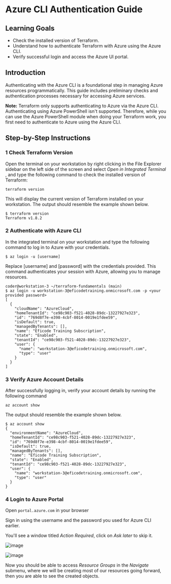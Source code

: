 # Azure CLI Authentication Guide

## Learning Goals

- Check the installed version of Terraform.
- Understand how to authenticate Terraform with Azure using the Azure CLI.
- Verify successful login and access the Azure UI portal.

## Introduction

Authenticating with the Azure CLI is a foundational step in managing Azure resources programmatically. This guide includes preliminary checks and authentication processes necessary for accessing Azure services.

**Note:**
Terraform only supports authenticating to Azure via the Azure CLI. Authenticating using Azure PowerShell isn't supported. Therefore, while you can use the Azure PowerShell module when doing your Terraform work, you first need to authenticate to Azure using the Azure CLI.

## Step-by-Step Instructions

### 1 Check Terraform Version

Open the terminal on your workstation by right clicking in the File Explorer sidebar on the left side of the screen and select _Open in Integrated Terminal_ , and type the following command to check the installed version of Terraform:

   `terraform version`

   This will display the current version of Terraform installed on your workstation. The output should resemble the example shown below.

```shell
$ terraform version
Terraform v1.8.2
```

### 2 Authenticate with Azure CLI

   In the integrated terminal on your workstation and type the following command to log in to Azure with your credentials.

 `$ az login -u [username]`

   Replace [username] and [password] with the credentials provided. This command authenticates your session with Azure, allowing you to manage resources.

```shell
coder@workstation-3 ~/terraform-fundamentals (main)
$ az login -u workstation-3@eficodetraining.onmicrosoft.com -p <your provided password>
[
  {
    "cloudName": "AzureCloud",
    "homeTenantId": "ce98c903-f521-4028-89dc-13227927e323",
    "id": "769d8f7e-e398-4cbf-8014-0019e1fdee59",
    "isDefault": true,
    "managedByTenants": [],
    "name": "Eficode Training Subscription",
    "state": "Enabled",
    "tenantId": "ce98c903-f521-4028-89dc-13227927e323",
    "user": {
      "name": "workstation-3@eficodetraining.onmicrosoft.com",
      "type": "user"
    }
  }
]
```

### 3 Verify Azure Account Details

After successfully logging in, verify your account details by running the following command

`az account show`

The output should resemble the example shown below.

```shell
$ az account show
{
  "environmentName": "AzureCloud",
  "homeTenantId": "ce98c903-f521-4028-89dc-13227927e323",
  "id": "769d8f7e-e398-4cbf-8014-0019e1fdee59",
  "isDefault": true,
  "managedByTenants": [],
  "name": "Eficode Training Subscription",
  "state": "Enabled",
  "tenantId": "ce98c903-f521-4028-89dc-13227927e323",
  "user": {
    "name": "workstation-3@eficodetraining.onmicrosoft.com",
    "type": "user"
  }
}

```

### 4 Login to Azure Portal

Open `portal.azure.com` in your browser

Sign in using the username and the password you used for Azure CLI earlier.

You'll see a window titled _Action Required_, click on _Ask later_ to skip it.

![image](https://github.com/eficode-academy/terraform-fundamentals/assets/71190161/93ef475b-8703-4732-b4a1-fea821ec0d59)

![image](https://github.com/eficode-academy/terraform-fundamentals/assets/71190161/31bd9779-f773-4629-89e7-4852a5595ef1)

Now you should be able to access _Resource Groups_ in the _Navigate_ submenu, where we will be creating most of our resources going forward, then you are able to see the created objects.
